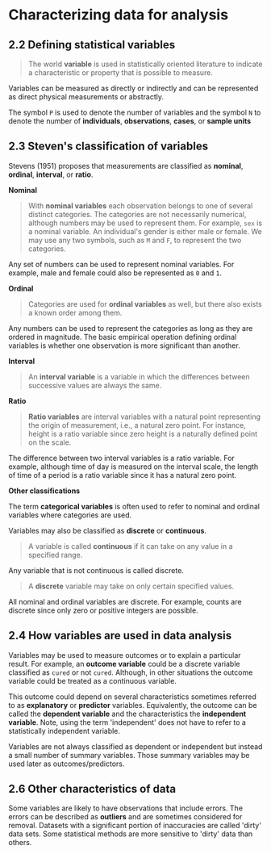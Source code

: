 # Characterizing data for analysis

## 2.2 Defining statistical variables

> The world **variable** is used in statistically oriented literature to indicate a characteristic or property that is possible to measure.

Variables can be measured as directly or indirectly and can be represented as direct physical measurements or abstractly.

The symbol `P` is used to denote the number of variables and the symbol `N` to denote the number of **individuals**, **observations**, **cases**, or **sample units**

## 2.3 Steven's classification of variables

Stevens (1951) proposes that measurements are classified as **nominal**, **ordinal**, **interval**, or **ratio**.

**Nominal**

> With **nominal variables** each observation belongs to one of several distinct categories. The categories are not necessarily numerical, although numbers may be used to represent them. For example, `sex` is a nominal variable. An individual's gender is either male or female. We may use any two symbols, such as `M` and `F`, to represent the two categories.

Any set of numbers can be used to represent nominal variables. For example, male and female could also be represented as `0` and `1`.

**Ordinal**

> Categories are used for **ordinal variables** as well, but there also exists a known order among them.

Any numbers can be used to represent the categories as long as they are ordered in magnitude. The basic empirical operation defining ordinal variables is whether one observation is more significant than another.

**Interval**

> An **interval variable** is a variable in which the differences between successive values are always the same.

**Ratio**

> **Ratio variables** are interval variables with a natural point representing the origin of measurement, i.e., a natural zero point. For instance, height is a ratio variable since zero height is a naturally defined point on the scale.

The difference between two interval variables is a ratio variable. For example, although time of day is measured on the interval scale, the length of time of a period is a ratio variable since it has a natural zero point.

**Other classifications**

The term **categorical variables** is often used to refer to nominal and ordinal variables where categories are used.

Variables may also be classified as **discrete** or **continuous**.

> A variable is called **continuous** if it can take on any value in a specified range.

Any variable that is not continuous is called discrete.

> A **discrete** variable may take on only certain specified values.

All nominal and ordinal variables are discrete. For example, counts are discrete since only zero or positive integers are possible.

## 2.4 How variables are used in data analysis

Variables may be used to measure outcomes or to explain a particular result. For example, an **outcome variable** could be a discrete variable classified as `cured` or not `cured`. Although, in other situations the outcome variable could be treated as a continuous variable.

This outcome could depend on several characteristics sometimes referred to as **explanatory** or **predictor** variables. Equivalently, the outcome can be called the **dependent variable** and the characteristics the **independent variable**. Note, using the term 'independent' does not have to refer to a statistically independent variable.

Variables are not always classified as dependent or independent but instead a small number of summary variables. Those summary variables may be used later as outcomes/predictors.

## 2.6 Other characteristics of data

Some variables are likely to have observations that include errors. The errors can be described as **outliers** and are sometimes considered for removal. Datasets with a significant portion of inaccuracies are called 'dirty' data sets. Some statistical methods are more sensitive to 'dirty' data than others.
